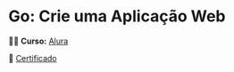 # Go: Crie uma Aplicação Web

:woman_technologist: <strong>Curso:</strong> [Alura](https://www.alura.com.br/curso-online-go-lang-web)

:page_facing_up: [Certificado](https://cursos.alura.com.br/certificate/73e2aa59-8498-457a-aec0-5f5aebfb3dd8)
